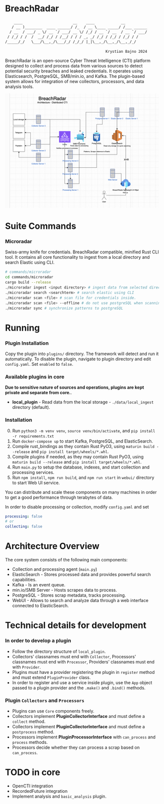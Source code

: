 # BreachRadar
```
    ____                       __    ____            __          
   / __ )________  ____ ______/ /_  / __ \____ _____/ /___ ______
  / __  / ___/ _ \/ __ `/ ___/ __ \/ /_/ / __ `/ __  / __ `/ ___/
 / /_/ / /  /  __/ /_/ / /__/ / / / _, _/ /_/ / /_/ / /_/ / /    
/_____/_/   \___/\__,_/\___/_/ /_/_/ |_|\__,_/\__,_/\__,_/_/     

                                              Krystian Bajno 2024
```

BreachRadar is an open-source Cyber Threat Intelligence (CTI) platform designed to collect and process data from various sources to detect potential security breaches and leaked credentials. It operates using Elasticsearch, PostgreSQL, SMB/min.io, and Kafka. The plugin-based system allows for integration of new collectors, processors, and data analysis tools.

<img src="https://raw.githubusercontent.com/krystianbajno/krystianbajno/main/img/breachradar-arch.png"/>

# Suite Commands
### Microradar
Swiss-army knife for credentials. BreachRadar compatible, minified Rust CLI tool. It contains all core functionality to ingest from a local directory and search Elastic using CLI.

```bash
# commands/microradar
cd commands/microradar
cargo build --release
./microradar ingest <input directory> # ingest data from selected directory
./microradar search <searchterm> # search elastic using CLI
./microradar scan <file> # scan file for credentials inside.
./microradar scan <file> --offline # do not use postgreSQL when scanning
./microradar sync # synchronize patterns to postgreSQL
```

# Running
### Plugin Installation
Copy the plugin into `plugins/` directory. The framework will detect and run it automatically. To disable the plugin, navigate to plugin directory and edit `config.yaml`. Set `enabled` to `false`.

### Available plugins in core
**Due to sensitive nature of sources and operations, plugins are kept private and separate from core.**.
- **local_plugin** - Read data from the local storage - `./data/local_ingest` directory (default).

### Installation
0. Run `python3 -m venv venv`, `source venv/bin/activate`, and `pip install -r requirements.txt`
1. Run `docker-compose up` to start Kafka, PostgreSQL, and ElasticSearch.
2. Compile rust_bindings as they contain Rust PyO3, using `maturin build --release` and `pip install target/wheels/*.whl`.
3. Compile plugins if needed, as they may contain Rust PyO3, using `maturin build --release` and `pip install target/wheels/*.whl`.
4. Run `main.py` to setup the database, indexes, and start collection and processing services.
5. Run `npm install`, `npm run build`, and `npm run start` in `webui/` directory to start Web UI service.

You can distribute and scale these components on many machines in order to get a good performance through terabytes of data.

In order to disable processing or collection, modify `config.yaml` and set

```yaml
processing: false
# or
collecting: false
```

# Architecture Overview
The core system consists of the following main components:

- Collection and processing agent (`main.py`)
- ElasticSearch - Stores processed data and provides powerful search capabilities.
- Kafka - Is an event queue.
- min.io/SMB Server - Hosts scrapes data to process.
- PostgreSQL - Stores scrap metadata, tracks processing.
- WebUI - Allows to search and analyze data through a web interface connected to ElasticSearch.


# Technical details for development
### In order to develop a plugin
- Follow the directory structure of `local_plugin`.
- Collectors' classnames must end with `Collector`, Processors' classnames must end with `Processor`, Providers' classnames must end with `Provider`.
- Plugins must have a provider registering the plugin in `register` method and must extend `PluginProvider` class.
- In order to register and use a service inside plugin, use the `App` object passed to a plugin provider and the `.make()` and `.bind()` methods.

### Plugin `Collectors` and `Processors`
- Plugins can use `Core` components freely.
- Collectors implement **PluginCollectorInterface** and must define a `collect` method.
- Collectors implement **PluginCollectorInterface** and must define a `postprocess` method.
- Processors implement **PluginProcessorInterface** with `can_process` and `process` methods.
- Processors decide whether they can process a scrap based on `can_process`.

# TODO in core
- OpenCTI integration
- RecordedFuture integration
- Implement analysis and `basic_analysis` plugin.